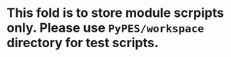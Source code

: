 # This fold is to store module scrpipts only. Please use `PyPES/workspace` directory for test scripts.

